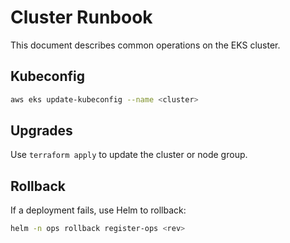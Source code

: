 # Cluster Runbook

This document describes common operations on the EKS cluster.

## Kubeconfig
```bash
aws eks update-kubeconfig --name <cluster>
```

## Upgrades
Use `terraform apply` to update the cluster or node group.

## Rollback
If a deployment fails, use Helm to rollback:
```bash
helm -n ops rollback register-ops <rev>
```
